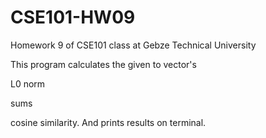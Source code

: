 # CSE101-HW09
Homework 9 of CSE101 class at Gebze Technical University

This program calculates the given to vector's

L0 norm

sums

cosine similarity. And prints results on terminal.
